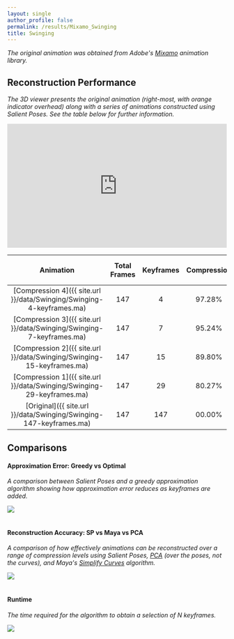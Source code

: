 ```yaml
---
layout: single
author_profile: false
permalink: /results/Mixamo_Swinging
title: Swinging
---
```


*The original animation was obtained from Adobe's [Mixamo](https://www.mixamo.com/) animation
library.*



## Reconstruction Performance 

*The 3D viewer presents the original animation
(right-most, with orange indicator overhead)
along with a series of animations
constructed using Salient Poses.
See the table below for further information.*

<div style="position:relative;padding-bottom:56.25%;"><iframe src="https://moveshelf.com/embed/TW9jYXBDbGlwdnEBgcjbSiStQXPDCsnTEQ" style="position:absolute;top:0;left:0;width:100%;height:100%;" scrolling="no" frameborder="0" allowfullscreen allow="vr"></iframe></div>

<!-- [![Error Curves (image)]({{ site.url }}/data/Swinging/error-curves.png)]({{ site.url }}/data/Swinging/error-curves.pdf) -->

| Animation                                                                 | Total Frames | Keyframes     | Compression   | Maximum Error (mm) | Average Error (mm) |
|:-------------------------------------------------------------------------:|:------------:|:-------------:|:-------------:|:------------------:|:------------------:|
| [Compression 4]({{ site.url }}/data/Swinging/Swinging-4-keyframes.ma)     |  147         |    4          | 97.28%        |1061.15             |  325.5             |
| [Compression 3]({{ site.url }}/data/Swinging/Swinging-7-keyframes.ma)     |  147         |    7          | 95.24%        | 229.04             |  68.34             |
| [Compression 2]({{ site.url }}/data/Swinging/Swinging-15-keyframes.ma)    |  147         |   15          | 89.80%        |  28.33             |   8.31             |
| [Compression 1]({{ site.url }}/data/Swinging/Swinging-29-keyframes.ma)    |  147         |   29          | 80.27%        |   8.86             |   2.16             |
| [Original]({{ site.url }}/data/Swinging/Swinging-147-keyframes.ma)        |  147         |  147          | 00.00%        |   0.00             |   0.00             |




## Comparisons

#### Approximation Error: Greedy vs Optimal 

*A comparison between Salient Poses and a
greedy approximation algorithm
showing how approximation error reduces as
keyframes are added.*

<div class="results-image">
    <a href="{{ site.url }}/data/Swinging/approximation.pdf">
        <img src="{{ site.url }}/data/Swinging/approximation.png">
    </a>
</div>

<br/>

#### Reconstruction Accuracy: SP vs Maya vs PCA

*A comparison of
how effectively animations can
be reconstructed over a range of compression levels
using 
Salient Poses,
[PCA](https://en.wikipedia.org/wiki/Principal_component_analysis)
(over the poses, not the curves), and 
Maya's [Simplify Curves](https://knowledge.autodesk.com/support/maya/learn-explore/caas/CloudHelp/cloudhelp/2018/ENU/Maya-Animation/files/GUID-4CF93211-0E3B-4B0D-9C1D-1E164C9DFFEE-htm.html)
algorithm.*

<div class="results-image">
    <a href="{{ site.url }}/data/Swinging/compression.pdf">
        <img src="{{ site.url }}/data/Swinging/compression.png">
    </a>
</div>

<br/>

#### Runtime

*The time required for the algorithm
to obtain a selection of N keyframes.*

<div class="results-image">
    <a href="{{ site.url }}/data/Swinging/runtime.pdf">
        <img src="{{ site.url }}/data/Swinging/runtime.png">
    </a>
</div>